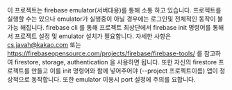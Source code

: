 이 프로젝트는 firebase emulator(서버대용)를 통해 소통 하고 있습니다.
프로젝트를 실행할 수는 있으나 emulator가 실행중이 아닐 경우에는 로그인및 전체적인 동작이 불가능 해집니다.
firebase cli 를 통해 프로젝트 최상단에서 firebase init 명령어를 통해서 프로젝트 설정 및 emulator 설치가 필요합니다.
자세한 사항은 cs.javah@kakao.com 또는 
https://firebaseopensource.com/projects/firebase/firebase-tools/
를 참고하여 firestore, storage, authentication 을 사용하면 됩니다.
또한 자신의 firestore 프로젝트를 만들고 이를 init 명령어와 함께 넣어주어야 (--project 프로젝트이름) 앱이 정상적으로 동작합니다.
또한 emulator 이용시 port 설정에 주의를 요합니다. 
